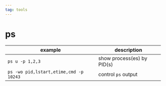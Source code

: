 ```yaml
---
tag: tools
---
```


# ps

example | description
---|---
`ps u -p 1,2,3` | show process(es) by PID(s)
`ps -wo pid,lstart,etime,cmd -p 10243` | control `ps` output



